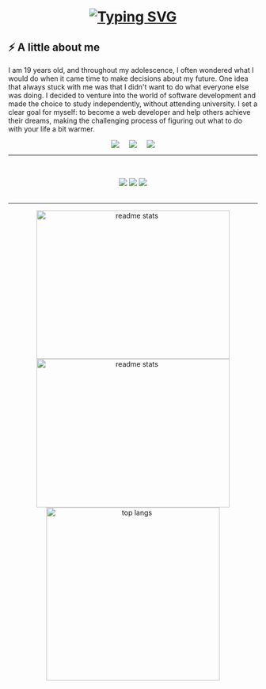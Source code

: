 <h1 align="center">
    <a href="https://git.io/typing-svg"><img src="https://readme-typing-svg.herokuapp.com?font=Fira+Code&weight=800&size=25&duration=700&pause=1000&color=BDF74C&center=true&vCenter=true&multiline=true&width=435&lines=Hola%2C+Soy+Santiago+Melo" alt="Typing SVG" /></a>
</h1>

## ⚡ A little about me

I am 19 years old, and throughout my adolescence, I often wondered what I would do when it came time to make decisions about my future.
One idea that always stuck with me was that I didn't want to do what everyone else was doing. I decided to venture into the world of software development and made the choice to study independently, without attending university.
I set a clear goal for myself: to become a web developer and help others achieve their dreams, making the challenging process of figuring out what to do with your life a bit warmer.

<div style="display: flex; justify-content: center; gap: 20px" >
<a href="mailto:santiagocano15cr7@gmail.com">
    <img src="https://img.shields.io/badge/Gmail-333333?style=for-the-badge&logo=gmail&logoColor=red" />
  </a>
  <a href="https://www.linkedin.com/in/santiago-melo-7b25732a5/" target="_blank">
    <img src="https://img.shields.io/badge/LinkedIn-0077B5?style=for-the-badge&logo=linkedin&logoColor=white" target="_blank" />
  </a>
  <a href="https://portafolio-dev-santi.vercel.app/id" target="_blank">
     <img src="https://img.shields.io/badge/Portfolio-FF5722?style=for-the-badge&logo=todoist&logoColor=white" target="_blank" />
  </a>
</div>
 <hr/>

<br/>
<div align="center" >
    <img src="https://skillicons.dev/icons?i=html,css,javascript,react,typescript,next,tailwind" />
    <img style="margin-top: 15px;" src="https://skillicons.dev/icons?i=materialui,sass,styledcomponents,git,github,mongo,firebase" />
    <img style="margin-top: 15px;" src="https://skillicons.dev/icons?i=postman,vite,vercel,netlify,vscode,npm,figma" />
</div>

<br/>
<hr/>

<div align=center>
  <img width=390 height=300 src="https://github-readme-stats.vercel.app/api?username=SantiMelo7&theme=gruvbox&show_icons=true&hide_border=true&count_private=true" alt="readme stats" />
  <img width=390 height=300 src="https://github-readme-streak-stats.herokuapp.com/?user=SantiMelo7&theme=gruvbox&hide_border=false" alt="readme stats" />
  <img width=350 align="center" src="https://github-readme-stats.vercel.app/api/top-langs/?username=SantiMelo7&theme=gruvbox&show_icons=true&hide_border=false&layout=compact" alt="top langs" />
</div>
